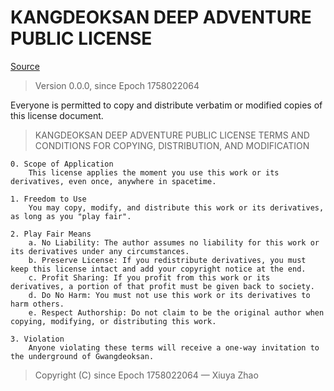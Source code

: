 # KANGDEOKSAN DEEP ADVENTURE PUBLIC LICENSE

[Source](https://github.com/zhaoxiuya/kda)

> Version 0.0.0, since Epoch 1758022064

Everyone is permitted to copy and distribute verbatim or modified copies of this license document.

> KANGDEOKSAN DEEP ADVENTURE PUBLIC LICENSE
> TERMS AND CONDITIONS FOR COPYING, DISTRIBUTION, AND MODIFICATION

    0. Scope of Application
        This license applies the moment you use this work or its derivatives, even once, anywhere in spacetime.

    1. Freedom to Use
        You may copy, modify, and distribute this work or its derivatives, as long as you "play fair".

    2. Play Fair Means
        a. No Liability: The author assumes no liability for this work or its derivatives under any circumstances.
        b. Preserve License: If you redistribute derivatives, you must keep this license intact and add your copyright notice at the end.
        c. Profit Sharing: If you profit from this work or its derivatives, a portion of that profit must be given back to society.
        d. Do No Harm: You must not use this work or its derivatives to harm others.
        e. Respect Authorship: Do not claim to be the original author when copying, modifying, or distributing this work.

    3. Violation
        Anyone violating these terms will receive a one-way invitation to the underground of Gwangdeoksan.

> Copyright (C) since Epoch 1758022064 — Xiuya Zhao